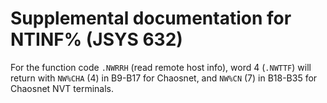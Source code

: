 # Supplemental documentation for NTINF% (JSYS 632)

For the function code `.NWRRH` (read remote host info), word 4 (`.NWTTF`) will return with `NW%CHA` (4) in B9-B17 for Chaosnet, and `NW%CN` (7) in B18-B35 for Chaosnet NVT terminals.
